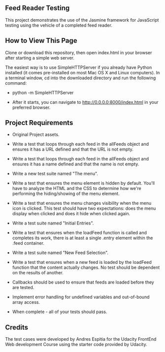 ## Feed Reader Testing
This project demonstrates the use of the Jasmine framework for JavaScript testing using the vehicle of a completed feed reader.

## How to View This Page
Clone or download this repository, then open index.html in your browser after starting a simple web server.

The easiest way is to use SimpleHTTPServer if you already have Python installed (it comes pre-installed on most Mac OS X and Linux computers). In a terminal window, cd into the downloaded directory and run the following command:

- python -m SimpleHTTPServer

- After it starts, you can navigate to http://0.0.0.0:8000/index.html in your preferred browser.


## Project Requirements
- Original Project assets.

- Write a test that loops through each feed in the allFeeds object and ensures it has a URL defined and that the URL is not empty.

- Write a test that loops through each feed in the allFeeds object and ensures it has a name defined and that the name is not empty.

- Write a new test suite named "The menu".

- Write a test that ensures the menu element is hidden by default. You'll have to analyze the HTML and the CSS to determine how we're performing the hiding/showing of the menu element.

- Write a test that ensures the menu changes visibility when the menu icon is clicked. This test should have two expectations: does the menu display when clicked and does it hide when clicked again.

- Write a test suite named "Initial Entries".

- Write a test that ensures when the loadFeed function is called and completes its work, there is at least a single .entry element within the .feed container.

- Write a test suite named "New Feed Selection".

- Write a test that ensures when a new feed is loaded by the loadFeed function that the content actually changes.
No test should be dependent on the results of another.

- Callbacks should be used to ensure that feeds are loaded before they are tested.

- Implement error handling for undefined variables and out-of-bound array access.

- When complete - all of your tests should pass.

## Credits
The test cases were developed by Andres Espitia for the Udacity FrontEnd Web development Course using the starter code provided by Udacity. 
